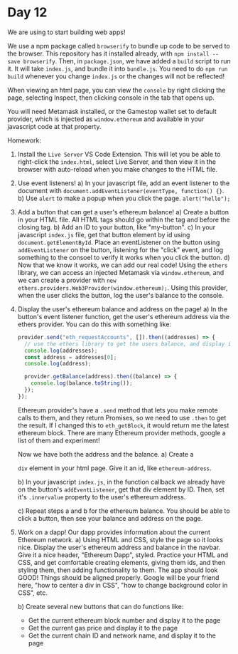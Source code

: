 # Day 12

We are using to start building web apps!

We use a npm package called `browserify` to bundle up code to be served to the browser. This repository has it installed already, with `npm install --save browserify`. Then, in `package.json`, we have added a `build` script to run it. It will take `index.js`, and bundle it into `bundle.js`. You need to do `npm run build` whenever you change `index.js` or the changes will not be reflected!

When viewing an html page, you can view the `console` by right clicking the page, selecting Inspect, then clicking console in the tab that opens up.

You will need Metamask installed, or the Gamestop wallet set to default provider, which is injected as `window.ethereum` and available in your javascript code at that property.

Homework:

1. Install the `Live Server` VS Code Extension. This will let you be able to right-click the `index.html`, select Live Server, and then view it in the browser with auto-reload when you make changes to the HTML file.

2. Use event listeners!
   a) In your javascript file, add an event listener to the document with `document.addEventListener(eventType, function() {}`.
   b) Use `alert` to make a popup when you click the page. `alert("hello");`

3. Add a button that can get a user's ethereum balance!
   a) Create a button in your HTML file. All HTML tags should go within the <body> tag and before the </body> closing tag.
   b) Add an ID to your button, like "my-button".
   c) In your javascript `index.js` file, get that button element by id using `document.getElementById`. Place an eventListener on the button using `addEventListener` on the button, listening for the "click" event, and log something to the consoel to verify it works when you click the button.
   d) Now that we know it works, we can add our real code! Using the `ethers` library, we can access an injected Metamask via `window.ethereum`, and we can create a provider with `new ethers.providers.Web3Provider(window.ethereum);`. Using this provider, when the user clicks the button, log the user's balance to the console.

4. Display the user's ethereum balance and address on the page!
   a) In the button's event listener function, get the user's ethereum address via the ethers provider. You can do this with something like:

   ```ts
   provider.send("eth_requestAccounts", []).then((addresses) => {
     // use the ethers library to get the users balance, and display it to the page.
     console.log(addresses);
     const address = addresses[0];
     console.log(address);

     provider.getBalance(address).then((balance) => {
       console.log(balance.toString());
     });
   });
   ```

   Ethereum provider's have a `.send` method that lets you make remote calls to them, and they return Promises, so we need to use `.then` to get the result. If I changed this to `eth_getBlock`, it would return me the latest ethereum block. There are many Ethereum provider methods, google a list of them and experiment!

   Now we have both the address and the balance.
   a) Create a <div> </div> `div` element in your html page. Give it an id, like `ethereum-address`.

   b) In your javascript `index.js`, in the function callback we already have on the button's `addEventListener`, get that div element by ID. Then, set it's `.innervalue` property to the user's ethereum address.

   c) Repeat steps a and b for the ethereum balance. You should be able to click a button, then see your balance and address on the page.

5. Work on a dapp! Our dapp provides information about the current Ethereum network.
   a) Using HTML and CSS, style the page so it looks nice. Display the user's ethereum address and balance in the navbar. Give it a nice header, "Ethereum Dapp", styled. Practice your HTML and CSS, and get comfortable creating elements, giving them ids, and then styling them, then adding functionality to them. The app should look GOOD! Things should be aligned properly. Google will be your friend here, "how to center a div in CSS", "how to change background color in CSS", etc.

   b) Create several new buttons that can do functions like:

   - Get the current ethereum block number and display it to the page
   - Get the current gas price and display it to the page
   - Get the current chain ID and network name, and display it to the page

